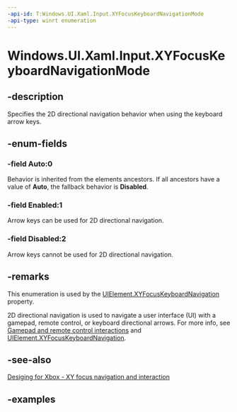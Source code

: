```yaml
---
-api-id: T:Windows.UI.Xaml.Input.XYFocusKeyboardNavigationMode
-api-type: winrt enumeration
---
```


<!-- Enumeration syntax.
public enum XYFocusKeyboardNavigationMode : int {
	Auto = 0
	Disabled = 2
	Enabled = 1
}
-->

# Windows.UI.Xaml.Input.XYFocusKeyboardNavigationMode

## -description
Specifies the 2D directional navigation behavior when using the keyboard arrow keys.



## -enum-fields

### -field Auto:0
Behavior is inherited from the elements ancestors. If all ancestors have a value of **Auto**, the fallback behavior is **Disabled**.

### -field Enabled:1
Arrow keys can be used for 2D directional navigation.

### -field Disabled:2
Arrow keys cannot be used for 2D directional navigation.

## -remarks
This enumeration is used by the [UIElement.XYFocusKeyboardNavigation](../windows.ui.xaml/uielement_xyfocuskeyboardnavigation.md) property.

2D directional navigation is used to navigate a user interface (UI) with a gamepad, remote control, or keyboard directional arrows. For more info, see [Gamepad and remote control interactions](/windows/uwp/input-and-devices/gamepad-and-remote-interactions) and [UIElement.XYFocusKeyboardNavigation](../windows.ui.xaml/uielement_xyfocuskeyboardnavigation.md).

## -see-also
[Desiging for Xbox - XY focus navigation and interaction](/windows/uwp/input-and-devices/designing-for-tv)

## -examples

